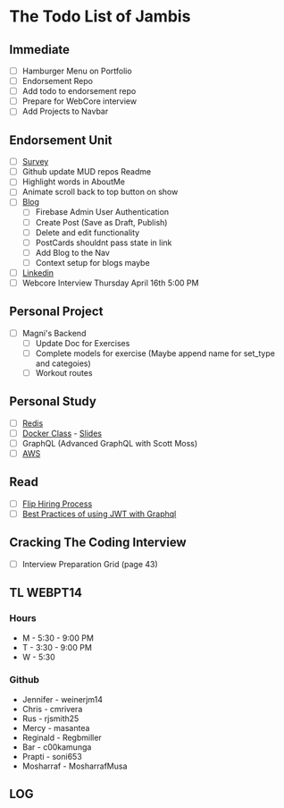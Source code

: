 # The Todo List of Jambis

## Immediate

- [ ] Hamburger Menu on Portfolio
- [ ] Endorsement Repo
- [ ] Add todo to endorsement repo
- [ ] Prepare for WebCore interview
- [ ] Add Projects to Navbar

## Endorsement Unit

- [ ] [Survey](https://docs.google.com/forms/d/e/1FAIpQLSdeb0lENwFHLY5ydDqjKAgyvEwtqGYFUtrDLxPDmDU0nkrDJQ/viewform)
- [ ] Github update MUD repos Readme
- [ ] Highlight words in AboutMe
- [ ] Animate scroll back to top button on show
- [ ] [Blog](https://dev.to/ashleemboyer/build-a-react-firebase-blog-site-part-3-4c5e)
  - [ ] Firebase Admin User Authentication
  - [ ] Create Post (Save as Draft, Publish)
  - [ ] Delete and edit functionality
  - [ ] PostCards shouldnt pass state in link
  - [ ] Add Blog to the Nav
  - [ ] Context setup for blogs maybe
- [ ] [Linkedin](https://drive.google.com/file/d/1B17zQTHCzUqrPS-rbqTCFB32a8UwJgtm/view)
- [ ] Webcore Interview Thursday April 16th 5:00 PM

## Personal Project

- [ ] Magni's Backend
  - [ ] Update Doc for Exercises
  - [ ] Complete models for exercise (Maybe append name for set_type and categoies)
  - [ ] Workout routes

## Personal Study

- [ ] [Redis](https://itnext.io/learn-to-cache-your-nodejs-application-with-redis-in-6-minutes-745a574a9739)
- [ ] [Docker Class](https://frontendmasters.com/courses/complete-intro-containers/) -
      [Slides](https://btholt.github.io/complete-intro-to-containers/docker-cli)
- [ ] GraphQL (Advanced GraphQL with Scott Moss)
- [ ] [AWS](https://www.youtube.com/watch?v=3hLmDS179YE&amp=&t=1567s)

## Read

- [ ] [Flip Hiring Process](https://medium.com/@nando.theessen/flip-the-hiring-process-on-its-head-5864e537fffb)
- [ ] [Best Practices of using JWT with Graphql](https://hasura.io/blog/best-practices-of-using-jwt-with-graphql/)

## Cracking The Coding Interview

- [ ] Interview Preparation Grid (page 43)

## TL WEBPT14

### Hours

- M - 5:30 - 9:00 PM
- T - 3:30 - 9:00 PM
- W - 5:30

### Github

- Jennifer - weinerjm14
- Chris - cmrivera
- Rus - rjsmith25
- Mercy - masantea
- Reginald - Regbmiller
- Bar - c00kamunga
- Prapti - soni653
- Mosharraf - MosharrafMusa

## LOG
